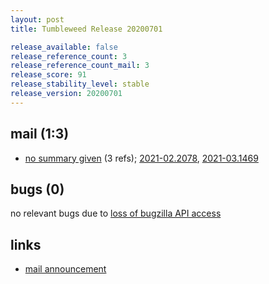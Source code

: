```yaml
---
layout: post
title: Tumbleweed Release 20200701

release_available: false
release_reference_count: 3
release_reference_count_mail: 3
release_score: 91
release_stability_level: stable
release_version: 20200701
---
```


## mail (1:3)

- [no summary given](https://github.com/boombatower/tumbleweed-review/issues/10) (3 refs); [2021-02.2078](https://github.com/boombatower/tumbleweed-review/issues/10), [2021-03.1469](https://github.com/boombatower/tumbleweed-review/issues/10)

## bugs (0)

<!--more-->

no relevant bugs due to [loss of bugzilla API access](https://bugzilla.opensuse.org/show_bug.cgi?id=1157722)



## links

- [mail announcement](https://github.com/boombatower/tumbleweed-review/issues/10)
